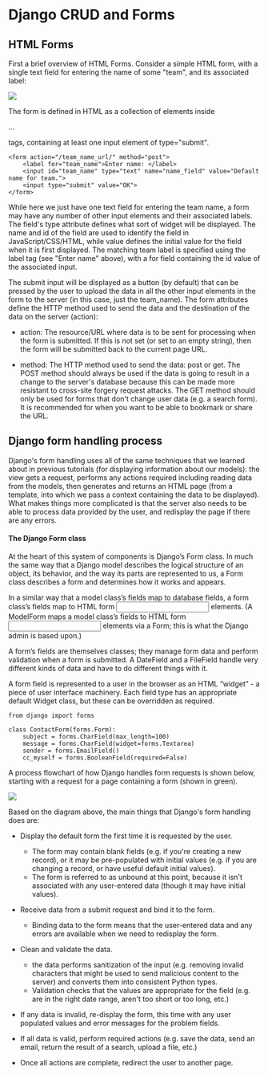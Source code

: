 # Django CRUD and Forms
## HTML Forms
First a brief overview of HTML Forms. Consider a simple HTML form, with a single text field for entering the name of some "team", and its associated label: 

![](https://developer.mozilla.org/en-US/docs/Learn/Server-side/Django/Forms/form_example_name_field.png)


The form is defined in HTML as a collection of elements inside <form>...</form> tags, containing at least one input element of type="submit". 

```
<form action="/team_name_url/" method="post">
    <label for="team_name">Enter name: </label>
    <input id="team_name" type="text" name="name_field" value="Default name for team.">
    <input type="submit" value="OK">
</form>
```


While here we just have one text field for entering the team name, a form may have any number of other input elements and their associated labels. The field's type attribute defines what sort of widget will be displayed. The name and id of the field are used to identify the field in JavaScript/CSS/HTML, while value defines the initial value for the field when it is first displayed. The matching team label is specified using the label tag (see "Enter name" above), with a for field containing the id value of the associated input.

The submit input will be displayed as a button (by default) that can be pressed by the user to upload the data in all the other input elements in the form to the server (in this case, just the team_name). The form attributes define the HTTP method used to send the data and the destination of the data on the server (action):

+ action: The resource/URL where data is to be sent for processing when the form is submitted. If this is not set (or set to an empty string), then the form will be submitted back to the current page URL.

+ method: The HTTP method used to send the data: post or get.
The POST method should always be used if the data is going to result in a change to the server's database because this can be made more resistant to cross-site forgery request attacks.
The GET method should only be used for forms that don't change user data (e.g. a search form). It is recommended for when you want to be able to bookmark or share the URL.


## Django form handling process
Django's form handling uses all of the same techniques that we learned about in previous tutorials (for displaying information about our models): the view gets a request, performs any actions required including reading data from the models, then generates and returns an HTML page (from a template, into which we pass a context containing the data to be displayed). What makes things more complicated is that the server also needs to be able to process data provided by the user, and redisplay the page if there are any errors.


#### The Django Form class
At the heart of this system of components is Django’s Form class. In much the same way that a Django model describes the logical structure of an object, its behavior, and the way its parts are represented to us, a Form class describes a form and determines how it works and appears.

In a similar way that a model class’s fields map to database fields, a form class’s fields map to HTML form <input> elements. (A ModelForm maps a model class’s fields to HTML form <input> elements via a Form; this is what the Django admin is based upon.)

A form’s fields are themselves classes; they manage form data and perform validation when a form is submitted. A DateField and a FileField handle very different kinds of data and have to do different things with it.

A form field is represented to a user in the browser as an HTML “widget” - a piece of user interface machinery. Each field type has an appropriate default Widget class, but these can be overridden as required.

```
from django import forms

class ContactForm(forms.Form):
    subject = forms.CharField(max_length=100)
    message = forms.CharField(widget=forms.Textarea)
    sender = forms.EmailField()
    cc_myself = forms.BooleanField(required=False)

```


A process flowchart of how Django handles form requests is shown below, starting with a request for a page containing a form (shown in green).

![](https://developer.mozilla.org/en-US/docs/Learn/Server-side/Django/Forms/form_handling_-_standard.png)


Based on the diagram above, the main things that Django's form handling does are:

+ Display the default form  the first time it is requested by the user.
  + The form may contain blank fields (e.g. if you're creating a new record), or it may be pre-populated with initial values (e.g. if you are changing a record, or have useful default initial values).
   + The form is referred to as unbound at this point, because it isn't associated with any user-entered data (though it may have initial values).


+ Receive data from a submit request and bind it to the form.
  + Binding data to the form means that the user-entered data and any errors are available when we need to redisplay the form.

+ Clean and validate the data.
   + the data performs sanitization of the input (e.g. removing invalid characters that might be used to send malicious content to the server) and converts them into consistent Python types.
  + Validation checks that the values are appropriate for the field (e.g. are in the right date range, aren't too short or too long, etc.)



+ If any data is invalid, re-display the form, this time with any user populated values and error messages for the problem fields.

+ If all data is valid, perform required actions (e.g. save the data, send an email, return the result of a search, upload a file, etc.)
+ Once all actions are complete, redirect the user to another page.